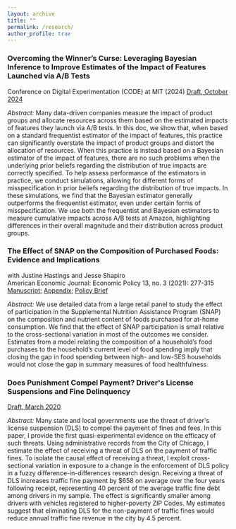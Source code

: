 ```yaml
---
layout: archive
title: ""
permalink: /research/
author_profile: true
---
```


### Overcoming the Winner’s Curse: Leveraging Bayesian Inference to Improve Estimates of the Impact of Features Launched via A/B Tests
Conference on Digital Experimentation (CODE) at MIT (2024)
[Draft, October 2024](https://www.amazon.science/publications/overcoming-the-winners-curse-leveraging-bayesian-inference-to-improve-estimates-of-the-impact-of-features-launched-via-a-b-tests)

*Abstract:* Many data-driven companies measure the impact of product groups and allocate resources across them based on the estimated impacts of features they launch via A/B tests. In this doc, we show that, when based on a standard frequentist estimator of the impact of features, this practice can significantly overstate the impact of product groups and distort the allocation of resources. When this practice is instead based on a Bayesian estimator of the impact of features, there are no such problems when the underlying prior beliefs regarding the distribution of true impacts are correctly specified. To help assess performance of the estimators in practice, we conduct simulations, allowing for different forms of misspecification in prior beliefs regarding the distribution of true impacts. In these simulations, we find that the Bayesian estimator generally outperforms the frequentist estimator, even under certain forms of misspecification. We use both the frequentist and Bayesian estimators to measure cumulative impacts across A/B tests at Amazon, highlighting differences in their overall magnitude and their distribution across product groups.

### The Effect of SNAP on the Composition of Purchased Foods: Evidence and Implications<br/>
with Justine Hastings and Jesse Shapiro<br/>
American Economic Journal: Economic Policy 13, no. 3 (2021): 277-315 <br/>
[Manuscript](../files/snap_nutrition.pdf); [Appendix](../files/nutr_online.pdf); [Policy Brief](https://www.ripl.org/initiatives/initiative-two-social-program-innovation-2/initiative-two-snap-nutrition/)

*Abstract:* We use detailed data from a large retail panel to study the effect of participation in the Supplemental Nutrition Assistance Program (SNAP) on the composition and nutrient content of foods purchased for at-home consumption. We find that the effect of SNAP participation is small relative to the cross-sectional variation in most of the outcomes we consider. Estimates from a model relating the composition of a household’s food purchases to the household’s current level of food spending imply that closing the gap in food spending between high- and low-SES households would not close the gap in summary measures of food healthfulness.

### Does Punishment Compel Payment? Driver's License Suspensions and Fine Delinquency<br/>
[Draft, March 2020](https://papers.ssrn.com/sol3/papers.cfm?abstract_id=3545324)

*Abstract:* Many state and local governments use the threat of driver's license suspension (DLS) to compel the payment of fines and fees. In this paper, I provide the first quasi-experimental evidence on the efficacy of such threats. Using administrative records from the City of Chicago, I estimate the effect of receiving a threat of DLS on the payment of traffic fines. To isolate the causal effect of receiving a threat, I exploit cross-sectional variation in exposure to a change in the enforcement of DLS policy in a fuzzy difference-in-differences research design. Receiving a threat of DLS increases traffic fine payment by $658 on average over the four years following receipt, representing 40 percent of the average traffic fine debt among drivers in my sample. The effect is significantly smaller among drivers with vehicles registered to higher-poverty ZIP Codes. My estimates suggest that eliminating DLS for the non-payment of traffic fines would reduce annual traffic fine revenue in the city by 4.5 percent.  
